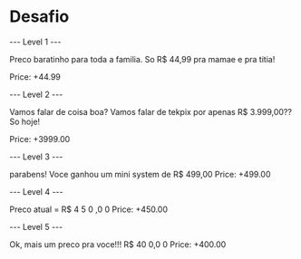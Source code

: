 Desafio
=======

--- Level 1 ---
<p> <div>Preco baratinho para toda a familia. So R$ 44,99 pra mamae e pra titia!</p>
Price:     +44.99

--- Level 2 ---
<p> <div> Vamos falar de coisa boa? Vamos falar de tekpix por apenas R$ 3.999,00?? So hoje! </div> </p>
Price:   +3999.00

--- Level 3 ---

parabens! Voce ganhou um mini system de R$ 499,00
Price:    +499.00

--- Level 4 ---

Preco atual = R$ 4 5 0 ,0 0
Price:    +450.00

--- Level 5 ---

Ok, mais um preco pra voce!!! R$ 40 0,0 0
Price:    +400.00

